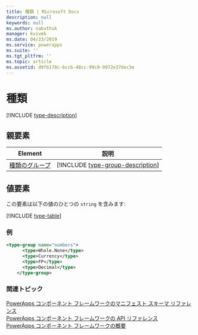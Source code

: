 ```yaml
---
title: 種類 | Microsoft Docs
description: null
keywords: null
ms.author: nabuthuk
manager: kvivek
ms.date: 04/23/2019
ms.service: powerapps
ms.suite: ''
ms.tgt_pltfrm: ''
ms.topic: article
ms.assetid: d9fb178c-6cc6-48cc-99c0-9972e37dec3e
---
```


# <a name="type"></a>種類

[!INCLUDE [type-description](includes/type-description.md)]

## <a name="parent-elements"></a>親要素

|Element|説明|
|--|--|
|[種類のグループ](type-group.md)|[!INCLUDE [type-group-description](includes/type-group-description.md)]|

## <a name="value-element"></a>値要素

この要素は以下の値のひとつの `string` を含みます:

[!INCLUDE [type-table](includes/type-table.md)]

### <a name="example"></a>例

```XML
<type-group name="numbers">
      <type>Whole.None</type>
      <type>Currency</type>
      <type>FP</type>
      <type>Decimal</type>
    </type-group>
```

### <a name="related-topics"></a>関連トピック

[PowerApps コンポーネント フレームワークのマニフェスト スキーマ リファレンス](index.md)<br/>
[PowerApps コンポーネント フレームワークの API リファレンス](../reference/index.md)<br/>
[PowerApps コンポーネント フレームワークの概要](../overview.md)